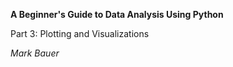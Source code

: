 **A Beginner's Guide to Data Analysis Using Python**

Part 3: Plotting and Visualizations

*Mark Bauer*
